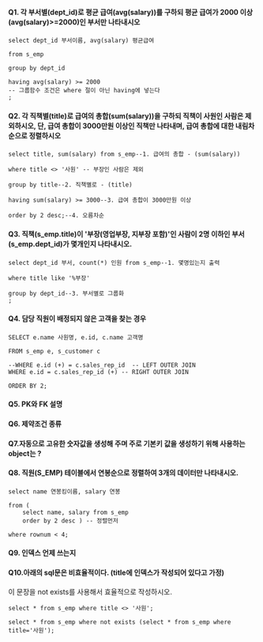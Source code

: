 #### Q1. 각 부서별(dept_id)로 평균 급여(avg(salary))를 구하되 평균 급여가 2000 이상(avg(salary)>=2000)인 부서만 나타내시오
```
select dept_id 부서이름, avg(salary) 평균급여

from s_emp

group by dept_id

having avg(salary) >= 2000 
-- 그룹함수 조건은 where 절이 아닌 having에 넣는다
;
```

#### Q2. 각 직책별(title)로 급여의 총합(sum(salary))을 구하되 직책이 사원인 사람은 제외하시오, 단, 급여 총합이 3000만원 이상인 직책만 나타내며, 급여 총합에 대한 내림차순으로 정렬하시오
```
select title, sum(salary) from s_emp--1. 급여의 총합 - (sum(salary))

where title <> '사원' -- 부장인 사람은 제외

group by title--2. 직책별로 - (title)

having sum(salary) >= 3000--3. 급여 총합이 3000만원 이상

order by 2 desc;--4. 오름차순

```



#### Q3. 직책(s_emp.title)이 '부장(영업부장, 지부장 포함)'인 사람이 2명 이하인 부서(s_emp.dept_id)가 몇개인지 나타내시오.
```
select dept_id 부서, count(*) 인원 from s_emp--1. 몇명있는지 출력

where title like '%부장'

group by dept_id--3. 부서별로 그룹화
;
```



#### Q4.  담당 직원이 배정되지 않은 고객을 찾는 경우
```
SELECT e.name 사원명, e.id, c.name 고객명 

FROM s_emp e, s_customer c

--WHERE e.id (+) = c.sales_rep_id  -- LEFT OUTER JOIN
WHERE e.id = c.sales_rep_id (+) -- RIGHT OUTER JOIN

ORDER BY 2;
```


#### Q5. PK와 FK 설명

#### Q6. 제약조건 종류

#### Q7.자동으로 고유한 숫자값을 생성해 주며 주로 기본키 값을 생성하기 위해 사용하는 object는 ?

#### Q8. 직원(S_EMP) 테이블에서 연봉순으로 정렬하여 3개의 데이터만 나타내시오.

```
select name 연봉킹이름, salary 연봉

from (
	select name, salary from s_emp 
	order by 2 desc	) -- 정렬먼저

where rownum < 4;
```

#### Q9. 인덱스 언제 쓰는지


#### Q10.아래의 sql문은 비효율적이다. (title에 인덱스가 작성되어 있다고 가정)
이 문장을 not exists를 사용해서 효율적으로 작성하시오.

```
select * from s_emp where title <> '사원';
```

```
select * from s_emp where not exists (select * from s_emp where title='사원');
```


<!--stackedit_data:
eyJoaXN0b3J5IjpbMTY4NzY0MTY3MSwtMjA4ODc0NjYxMiwtNz
IxMTA0MjZdfQ==
-->
